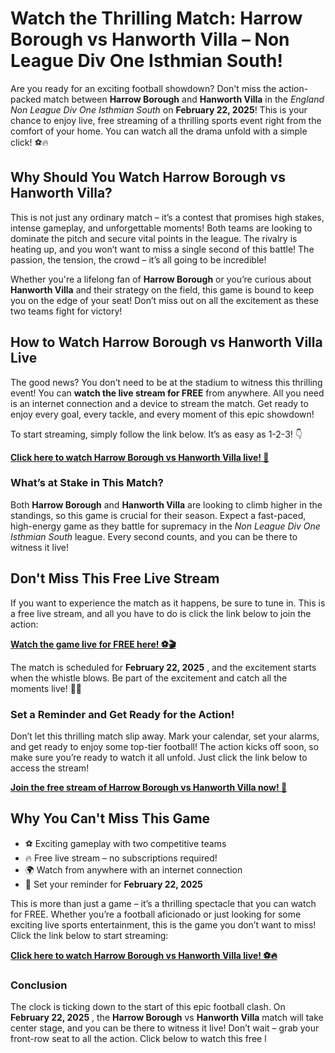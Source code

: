 # Watch the Thrilling Match: Harrow Borough vs Hanworth Villa – Non League Div One Isthmian South!

Are you ready for an exciting football showdown? Don't miss the action-packed match between **Harrow Borough** and **Hanworth Villa** in the _England Non League Div One Isthmian South_ on **February 22, 2025**! This is your chance to enjoy live, free streaming of a thrilling sports event right from the comfort of your home. You can watch all the drama unfold with a simple click! ⚽🔥

## Why Should You Watch Harrow Borough vs Hanworth Villa?

This is not just any ordinary match – it’s a contest that promises high stakes, intense gameplay, and unforgettable moments! Both teams are looking to dominate the pitch and secure vital points in the league. The rivalry is heating up, and you won’t want to miss a single second of this battle! The passion, the tension, the crowd – it’s all going to be incredible!

Whether you're a lifelong fan of **Harrow Borough** or you’re curious about **Hanworth Villa** and their strategy on the field, this game is bound to keep you on the edge of your seat! Don’t miss out on all the excitement as these two teams fight for victory!

## How to Watch Harrow Borough vs Hanworth Villa Live

The good news? You don’t need to be at the stadium to witness this thrilling event! You can **watch the live stream for FREE** from anywhere. All you need is an internet connection and a device to stream the match. Get ready to enjoy every goal, every tackle, and every moment of this epic showdown!

To start streaming, simply follow the link below. It’s as easy as 1-2-3! 👇

[**Click here to watch Harrow Borough vs Hanworth Villa live! 🎥**](https://tinyurl.com/livestreamfreeo?st=Harrow+Borough+vs+Hanworth+Villa&si=gh)

### What’s at Stake in This Match?

Both **Harrow Borough** and **Hanworth Villa** are looking to climb higher in the standings, so this game is crucial for their season. Expect a fast-paced, high-energy game as they battle for supremacy in the _Non League Div One Isthmian South_ league. Every second counts, and you can be there to witness it live!

## Don't Miss This Free Live Stream

If you want to experience the match as it happens, be sure to tune in. This is a free live stream, and all you have to do is click the link below to join the action:

[**Watch the game live for FREE here! ⚽🎬**](https://tinyurl.com/livestreamfreeo?st=Harrow+Borough+vs+Hanworth+Villa&si=gh)

The match is scheduled for **February 22, 2025** , and the excitement starts when the whistle blows. Be part of the excitement and catch all the moments live! 📅⏰

### Set a Reminder and Get Ready for the Action!

Don’t let this thrilling match slip away. Mark your calendar, set your alarms, and get ready to enjoy some top-tier football! The action kicks off soon, so make sure you’re ready to watch it all unfold. Just click the link below to access the stream!

[**Join the free stream of Harrow Borough vs Hanworth Villa now! 🎉**](https://tinyurl.com/livestreamfreeo?st=Harrow+Borough+vs+Hanworth+Villa&si=gh)

## Why You Can't Miss This Game

- ⚽ Exciting gameplay with two competitive teams
- 🔥 Free live stream – no subscriptions required!
- 🌍 Watch from anywhere with an internet connection
- 📅 Set your reminder for **February 22, 2025**

This is more than just a game – it’s a thrilling spectacle that you can watch for FREE. Whether you’re a football aficionado or just looking for some exciting live sports entertainment, this is the game you don’t want to miss! Click the link below to start streaming:

[**Click here to watch Harrow Borough vs Hanworth Villa live! ⚽🔥**](https://tinyurl.com/livestreamfreeo?st=Harrow+Borough+vs+Hanworth+Villa&si=gh)

### Conclusion

The clock is ticking down to the start of this epic football clash. On **February 22, 2025** , the **Harrow Borough** vs **Hanworth Villa** match will take center stage, and you can be there to witness it live! Don’t wait – grab your front-row seat to all the action. Click below to watch this free l
